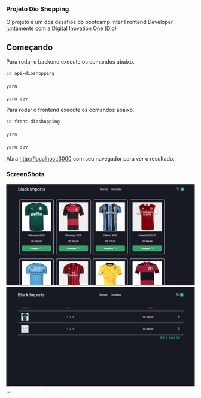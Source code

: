 ### Projeto Dio Shopping

O projeto é um dos desafios do bootcamp Inter Frontend Developer juntamente com a Digital Inovation One (Dio)

## Começando

Para rodar o backend execute os comandos abaixo.

```bash
cd api-dioshopping

yarn

yarn dev

```

Para rodar o frontend execute os comandos abaixo.

```bash
cd front-dioshopping

yarn

yarn dev

```

Abra [http://localhost:3000](http://localhost:3000) com seu navegador para ver o resultado.

### ScreenShots

![Home](./docs/camisas.png)
![Carrinho](./docs/compras.png)
...
